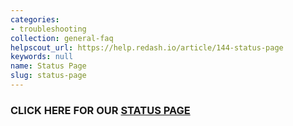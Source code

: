 ```yaml
---
categories:
- troubleshooting
collection: general-faq
helpscout_url: https://help.redash.io/article/144-status-page
keywords: null
name: Status Page
slug: status-page
---
```

### CLICK HERE FOR OUR [STATUS PAGE](http://status.redash.io/)

